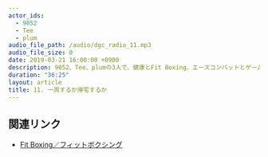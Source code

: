```yaml
---
actor_ids:
  - 9052
  - Tee
  - plum
audio_file_path: /audio/dgc_radio_11.mp3
audio_file_size: 0
date: 2019-03-21 16:00:00 +0900
description: 9052、Tee、plumの3人で、健康とFit Boxing、エースコンバットとゲームが1周した話をしました。
duration: "36:25"
layout: article
title: 11. 一周するか帰宅するか
---
```


## 関連リンク

- [Fit Boxing／フィットボクシング](https://www.imagineer.co.jp/package_game/fitboxing/)